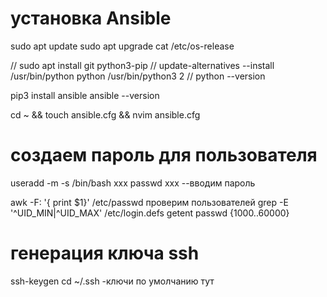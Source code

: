 # установка Ansible
sudo apt update
sudo apt upgrade
cat /etc/os-release

// sudo apt install git python3-pip
// update-alternatives --install /usr/bin/python python /usr/bin/python3 2
// python --version

pip3 install ansible
ansible --version

cd ~ && touch ansible.cfg && nvim ansible.cfg

# создаем пароль для пользователя
useradd -m -s /bin/bash xxx
passwd xxx
--вводим пароль

awk -F: '{ print $1}' /etc/passwd
проверим пользователей 
grep -E '^UID_MIN|^UID_MAX' /etc/login.defs
getent passwd {1000..60000}

# генерация ключа ssh
ssh-keygen
cd ~/.ssh  -ключи по умолчанию тут